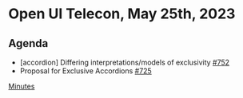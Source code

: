 # Open UI Telecon, May 25th, 2023

## Agenda

- [accordion] Differing interpretations/models of exclusivity [#752](https://github.com/openui/open-ui/issues/752)
- Proposal for Exclusive Accordions [#725](https://github.com/openui/open-ui/issues/725)

[Minutes](https://www.w3.org/2023/05/25-openui-minutes.html)
